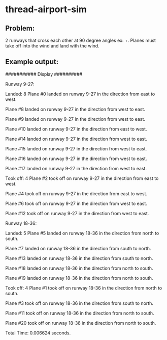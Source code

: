# thread-airport-sim
## Problem:
2 runways that cross each other at 90 degree angles ex: +.
Planes must take off into the wind and land with the wind.

## Example output:
########### Display ##########

Runway 9-27:

Landed: 8
Plane #0 landed on runway 9-27 in the direction from east to west.

Plane #8 landed on runway 9-27 in the direction from west to east.

Plane #9 landed on runway 9-27 in the direction from west to east.

Plane #10 landed on runway 9-27 in the direction from east to west.

Plane #14 landed on runway 9-27 in the direction from west to east.

Plane #15 landed on runway 9-27 in the direction from west to east.

Plane #16 landed on runway 9-27 in the direction from west to east.

Plane #17 landed on runway 9-27 in the direction from west to east.


Took off: 4
Plane #2 took off on runway 9-27 in the direction from east to west.

Plane #4 took off on runway 9-27 in the direction from east to west.

Plane #6 took off on runway 9-27 in the direction from west to east.

Plane #12 took off on runway 9-27 in the direction from west to east.


Runway 18-36:

Landed: 5
Plane #5 landed on runway 18-36 in the direction from north to south.

Plane #7 landed on runway 18-36 in the direction from south to north.

Plane #13 landed on runway 18-36 in the direction from south to north.

Plane #18 landed on runway 18-36 in the direction from north to south.

Plane #19 landed on runway 18-36 in the direction from north to south.


Took off: 4
Plane #1 took off on runway 18-36 in the direction from north to south.

Plane #3 took off on runway 18-36 in the direction from south to north.

Plane #11 took off on runway 18-36 in the direction from north to south.

Plane #20 took off on runway 18-36 in the direction from north to south.


Total Time: 0.006624 seconds.
